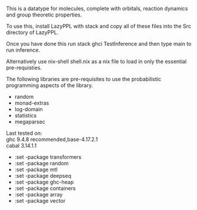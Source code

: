 This is a datatype for molecules, complete with orbitals, reaction dynamics and group theoretic properties.

To use this, install LazyPPL with stack and copy all of these files into the Src directory of LazyPPL.

Once you have done this run stack ghci TestInference and then type main to run inference.

Alternatively use nix-shell shell.nix as a nix file to load in only the essential pre-requisties.

The following libraries are pre-requisites to use the probabilistic programming aspects of the library.
<ul>
<li>random</li>
<li>monad-extras</li>
<li>log-domain</li>
<li>statistics</li>
<li>megaparsec</li>
</ul>

Last tested on: <br> 
ghc   9.4.8      recommended,base-4.17.2.1 <br>
cabal 3.14.1.1


<ul>
  <li>:set -package transformers</li>
  <li>:set -package random</li>
  <li>:set -package mtl</li>
  <li>:set -package deepseq</li>
  <li>:set -package ghc-heap</li>
  <li>:set -package containers</li>
  <li>:set -package array</li>
  <li>:set -package vector</li>
</ul>
